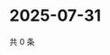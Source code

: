 # 2025-07-31

共 0 条

<!-- BEGIN ZHIHUQUESTIONS -->
<!-- 最后更新时间 Thu Jul 31 2025 11:26:54 GMT+0800 (China Standard Time) -->

<!-- END ZHIHUQUESTIONS -->

